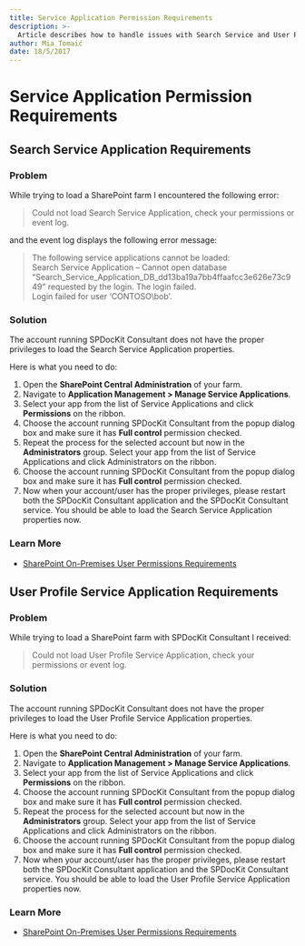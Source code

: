 ```yaml
---
title: Service Application Permission Requirements
description: >-
  Article describes how to handle issues with Search Service and User Profile Service Application load.
author: Mia Tomaić
date: 18/5/2017
---
```


# Service Application Permission Requirements

## Search Service Application Requirements

### Problem

While trying to load a SharePoint farm I encountered the following error:

> Could not load Search Service Application, check your permissions or event log.

and the event log displays the following error message:

> The following service applications cannot be loaded:  
> Search Service Application – Cannot open database “Search\_Service\_Application\_DB\_dd13ba19a7bb4ffaafcc3e626e73c949” requested by the login. The login failed.  
> Login failed for user ‘CONTOSO\bob’.

### Solution

The account running SPDocKit Consultant does not have the proper privileges to load the Search Service Application properties.

Here is what you need to do:

1. Open the **SharePoint Central Administration** of your farm.
2. Navigate to **Application Management &gt; Manage Service Applications**. 
3. Select your app from the list of Service Applications and click **Permissions** on the ribbon. 
4. Choose the account running SPDocKit Consultant from the popup dialog box and make sure it has **Full control** permission checked. 
5. Repeat the process for the selected account but now in the **Administrators** group. Select your app from the list of Service Applications and click Administrators on the ribbon. 
6. Choose the account running SPDocKit Consultant from the popup dialog box and make sure it has **Full control** permission checked. 
7. Now when your account/user has the proper privileges, please restart both the SPDocKit Consultant application and the SPDocKit Consultant service. You should be able to load the Search Service Application properties now.

### Learn More

* [SharePoint On-Premises User Permissions Requirements](user-permissions-requirements.md)

## User Profile Service Application Requirements

### Problem

While trying to load a SharePoint farm with SPDocKit Consultant I received:

> Could not load User Profile Service Application, check your permissions or event log.

### Solution

The account running SPDocKit Consultant does not have the proper privileges to load the User Profile Service Application properties.

Here is what you need to do:

1. Open the **SharePoint Central Administration** of your farm. 
2. Navigate to **Application Management &gt; Manage Service Applications**. 
3. Select your app from the list of Service Applications and click **Permissions** on the ribbon. 
4. Choose the account running SPDocKit Consultant from the popup dialog box and make sure it has **Full control** permission checked. 
5. Repeat the process for the selected account but now in the **Administrators** group. Select your app from the list of Service Applications and click Administrators on the ribbon. 
6. Choose the account running SPDocKit Consultant from the popup dialog box and make sure it has **Full control** permission checked. 
7. Now when your account/user has the proper privileges, please restart both the SPDocKit Consultant application and the SPDocKit Consultant service. You should be able to load the User Profile Service Application properties now.

### Learn More

* [SharePoint On-Premises User Permissions Requirements](user-permissions-requirements.md)


